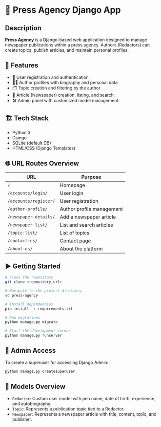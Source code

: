 # 📰 Press Agency Django App

## Description
**Press Agency** is a Django-based web application designed to manage newspaper publications within a press agency. Authors (Redactors) can create topics, publish articles, and maintain personal profiles.

## 🔧 Features
- 🔐 User registration and authentication
- 🧑‍💼 Author profiles with biography and personal data
- 🗂️ Topic creation and filtering by the author
- 📰 Article (Newspaper) creation, listing, and search
- 🛠️ Admin panel with customized model management

## 🏗️ Tech Stack
- Python 3
- Django
- SQLite (default DB)
- HTML/CSS (Django Templates)

## 🌐 URL Routes Overview
| URL | Purpose |
|-----|---------|
| `/` | Homepage |
| `/accounts/login/` | User login |
| `/accounts/register/` | User registration |
| `/author-profile/` | Author profile management |
| `/newspaper-details/` | Add a newspaper article |
| `/newspaper-list/` | List and search articles |
| `/topic-list/` | List of topics |
| `/contact-us/` | Contact page |
| `/about-us/` | About the platform |

## ▶️ Getting Started

```bash
# Clone the repository
git clone <repository_url>

# Navigate to the project directory
cd press-agency

# Install dependencies
pip install -r requirements.txt

# Run migrations
python manage.py migrate

# Start the development server
python manage.py runserver
```

## 👤 Admin Access
To create a superuser for accessing Django Admin:

```bash
python manage.py createsuperuser
```

## 📂 Models Overview
- `Redactor`: Custom user model with pen name, date of birth, experience, and autobiography.
- `Topic`: Represents a publication topic tied to a Redactor.
- `Newspaper`: Represents a newspaper article with title, content, topic, and publisher.
